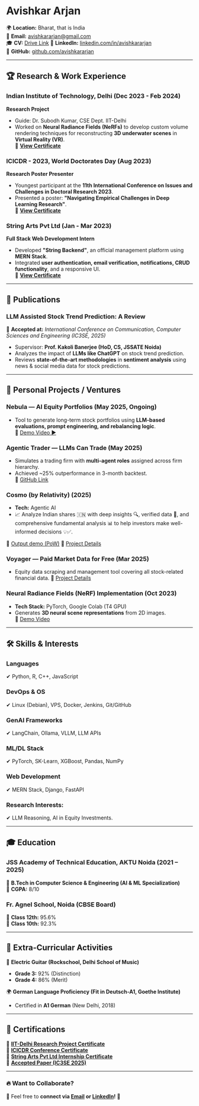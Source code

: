 # Avishkar Arjan  

🌍 **Location:** Bharat, that is India  
📧 **Email:** [avishkararjan@gmail.com](mailto:avishkararjan@gmail.com)  
🎓 **CV:** [Drive Link](https://drive.google.com/file/d/1ZQImki0ANEjxYcvbBygES-krbTKniudN/view?usp=drive_link)
🔗 **LinkedIn:** [linkedin.com/in/avishkararjan](https://www.linkedin.com/in/avishkararjan/)  
🔗 **GitHub:** [github.com/avishkararjan](https://github.com/avishkararjan)  

---

## 🏆 Research & Work Experience  

### **Indian Institute of Technology, Delhi** (Dec 2023 - Feb 2024)  
**Research Project**  
- Guide: Dr. Subodh Kumar, CSE Dept. IIT-Delhi  
- Worked on **Neural Radiance Fields (NeRFs)** to develop custom volume rendering techniques for reconstructing **3D underwater scenes** in **Virtual Reality (VR)**.  
📜 **[View Certificate](https://drive.google.com/file/d/1mlEdtXCcN8JbEQqh3jS9tsozQalJ4wjf/view?usp=sharing)**  

### **ICICDR - 2023, World Doctorates Day** (Aug 2023)  
**Research Poster Presenter**  
- Youngest participant at the **11th International Conference on Issues and Challenges in Doctoral Research 2023**.  
- Presented a poster: **"Navigating Empirical Challenges in Deep Learning Research"**.  
📜 **[View Certificate](https://drive.google.com/file/d/1ICkAfhRHAgu6TFTgAk5lKVLZ_5hwnlZa/view?usp=sharing)**  

### **String Arts Pvt Ltd** (Jan - Mar 2023)  
**Full Stack Web Development Intern**  
- Developed **"String Backend"**, an official management platform using **MERN Stack**.  
- Integrated **user authentication, email verification, notifications, CRUD functionality**, and a responsive UI.  
📜 **[View Certificate](https://drive.google.com/file/d/1ynwvIXSJGDJguZhsuuNsEQZD3Mog3mDL/view?usp=sharing)**  

---

## 📄 Publications  

### **LLM Assisted Stock Trend Prediction: A Review**  
📖 **Accepted at:** *International Conference on Communication, Computer Sciences and Engineering (IC3SE, 2025)*  
- Supervisor: **Prof. Kakoli Banerjee (HoD, CS, JSSATE Noida)**  
- Analyzes the impact of **LLMs like ChatGPT** on stock trend prediction.  
- Reviews **state-of-the-art methodologies** in **sentiment analysis** using news & social media data for stock predictions.  

<!--📜 **[Certificate](https://drive.google.com/file/d/1pZyIpFv8_xMQvkPH3CgEfUIBYifFJD6-/view?usp=sharing)**  -->

---

## 🔧 Personal Projects / Ventures

### **Nebula — AI Equity Portfolios** (May 2025, Ongoing)  
- Tool to generate long-term stock portfolios using **LLM-based evaluations, prompt engineering, and rebalancing logic**.  
📌 [Demo Video ▶️](https://youtu.be/oxGDEQl0Gwo)

### **Agentic Trader — LLMs Can Trade** (May 2025)  
- Simulates a trading firm with **multi-agent roles** assigned across firm hierarchy.  
- Achieved ~25% outperformance in 3-month backtest.  
📌 [GitHub Link](https://github.com/AvishkarArjan/agentic_trading)

### **Cosmo** (by Relativity) (2025)  
- **Tech:** Agentic AI  
- 📈 Analyze Indian shares 🇮🇳 with deep insights 🔍, verified data 📜, and comprehensive fundamental analysis 📊 to help investors make well-informed decisions 💡✅.

📌 [Output demo (PoW)](https://drive.google.com/file/d/19AXj2u4gwXfl5GKTEoimxksv_kF905kj/view?usp=sharing) 
📌 [Project Details](https://docs.google.com/document/d/1Yy5r1DgENekBkh4EjjW_gOvnmCeReG_aJwM8PP3Auyw/edit?usp=sharing)  


### **Voyager — Paid Market Data for Free** (Mar 2025)  
- Equity data scraping and management tool covering all stock-related financial data.
📌 [Project Details](https://docs.google.com/document/d/1s-M8nZWCIUFzhVjt6S8XIkR0F0xIW_PpsPuLRc_Ko6M/edit?tab=t.0#heading=h.z6ne0og04bp5)  

### **Neural Radiance Fields (NeRF) Implementation** (Oct 2023)  
- **Tech Stack:** PyTorch, Google Colab (T4 GPU)  
- Generates **3D neural scene representations** from 2D images.  
📌 [Demo Video](https://youtu.be/ItBUhaX5EIY?feature=shared)  

---

## 🛠 Skills & Interests  

### **Languages**   
✔ Python, R, C++, JavaScript 

### **DevOps & OS**  
✔ Linux (Debian), VPS, Docker, Jenkins, Git/GitHub  

### **GenAI Frameworks**    
✔ LangChain, Ollama, VLLM, LLM APIs

### **ML/DL Stack**  
✔ PyTorch, SK-Learn, XGBoost, Pandas, NumPy

### **Web Development**  
✔ MERN Stack, Django, FastAPI

### **Research Interests:**  
✔ LLM Reasoning, AI in Equity Investments.  

---

## 🎓 Education  

### **JSS Academy of Technical Education, AKTU Noida** (2021 – 2025)  
📌 **B.Tech in Computer Science & Engineering (AI & ML Specialization)**  
📌 **CGPA:** 8/10  

### **Fr. Agnel School, Noida (CBSE Board)**  
📌 **Class 12th:** 95.6%  
📌 **Class 10th:** 92.3%

---

## 🎸 Extra-Curricular Activities  

🎵 **Electric Guitar (Rockschool, Delhi School of Music)**  
- **Grade 3:** 92% (Distinction)  
- **Grade 4:** 86% (Merit)  

🌍 **German Language Proficiency (Fit in Deutsch-A1, Goethe Institute)**  
- Certified in **A1 German** (New Delhi, 2018)  

---

## 📜 Certifications  

📜 **[IIT-Delhi Research Project Certificate](https://drive.google.com/file/d/1mlEdtXCcN8JbEQqh3jS9tsozQalJ4wjf/view?usp=sharing)**  
📜 **[ICICDR Conference Certificate](https://drive.google.com/file/d/1ICkAfhRHAgu6TFTgAk5lKVLZ_5hwnlZa/view?usp=sharing)**  
📜 **[String Arts Pvt Ltd Internship Certificate](https://drive.google.com/file/d/1olvCkvcji8Xy8ERlrRN4rZM09Qa__cYI/view?usp=sharing)**  
📜 **[Accepted Paper (IC3SE 2025)](https://drive.google.com/file/d/1pZyIpFv8_xMQvkPH3CgEfUIBYifFJD6-/view?usp=sharing)**  

---

### 🔥 **Want to Collaborate?**  
📩 Feel free to **connect via [Email](mailto:avishkararjan@gmail.com) or [LinkedIn](https://www.linkedin.com/in/avishkararjan/)!** 🚀  
